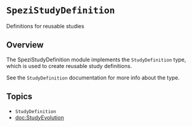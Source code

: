 # ``SpeziStudyDefinition``

<!--

This source file is part of the Stanford Spezi open source project

SPDX-FileCopyrightText: 2025 Stanford University and the project authors (see CONTRIBUTORS.md)

SPDX-License-Identifier: MIT
       
-->

Definitions for reusable studies

## Overview

The SpeziStudyDefinition module implements the ``StudyDefinition`` type, which is used to create reusable study definitions.

See the ``StudyDefinition`` documentation for more info about the type.

## Topics
- ``StudyDefinition``
- <doc:StudyEvolution>
